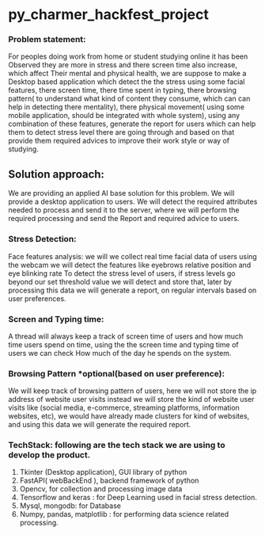 # py_charmer_hackfest_project

### Problem statement: 
For peoples doing work from home or student studying online it has been
Observed they are more in stress and there screen time also increase, which affect Their mental and physical health, we are suppose to make a Desktop based application which detect the the stress using some facial features, there screen time, there time spent in typing, there browsing pattern( to understand what kind of content they consume, which can can help in detecting there mentality), there physical movement( using some mobile application, should be integrated with whole system), using any combination of these features, generate the report for users which can help them to detect stress level there are  going through and based on that provide them required advices to improve their work style or way of studying.

## Solution approach:
We are providing an applied AI base solution for this problem. We will provide a desktop application to users. We will detect the required attributes needed to process and send it to the server, where we will perform the required processing and send the Report and required advice to users.
	
### Stress Detection:
Face features analysis: we will we collect real time facial data of users using the webcam we will detect the features like eyebrows relative position and eye blinking rate
To detect the stress level of users, if stress levels go beyond our set threshold value we will detect and store that, later by processing this data we will generate a report, on regular intervals based on user preferences.
    
### Screen and Typing time:
A thread will always keep a track of screen time of users and how much time users spend on time, using the the screen time and typing time of users we can check
How much of the day he spends on the system. 

### Browsing Pattern *optional(based on user preference):
We will keep track of browsing pattern of users, here we will not store the ip address of website user visits instead we will store the kind of website user visits like (social media, e-commerce, streaming platforms, information websites, etc), we would have already made clusters for kind of websites, and using this data we will generate the required report.


### TechStack: following are the tech stack we are using to develop the product.
1. Tkinter (Desktop application), GUI library of python
2. FastAPI( webBackEnd ), backend framework of python
3. Opencv, for collection and processing image data
4. Tensorflow and keras : for Deep Learning used in facial stress detection.
5. Mysql, mongodb: for Database 
6. Numpy, pandas, matplotlib : for performing data science related processing.
 

